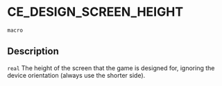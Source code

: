 # CE_DESIGN_SCREEN_HEIGHT
`macro`
## Description
`real` The height of the screen that the game is designed for,
 ignoring the device orientation (always use the shorter side).